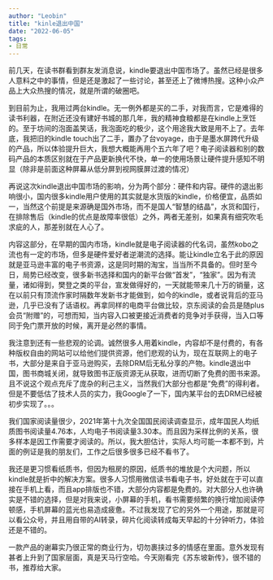 ```yaml
---
author: "Leobin"
title: "kinle退出中国"
date: "2022-06-05"
tags:
- 日常
---
```


前几天，在读书群看到群友发消息说，kindle要退出中国市场了。虽然已经是很多人意料之中的事情，但是还是激起了一些讨论，甚至还上了微博热搜。这种小众产品上大众热搜的情况，就是所谓的破圈吧。
<!--more-->
到目前为止，我用过两台kindle。无一例外都是买的二手，对我而言，它是难得的读书利器，在附近还没有建好书城的那几年，我的精神食粮都是在kindle上烹饪的。至于坊间的泡面盖笑话，我泡面吃的极少，这个用途我大致是用不上了。去年底，我把旧的kindle touch出了二手，置办了台voyage，由于是墨水屏跨代升级的产品，所以体验提升巨大，我想大概能再用个五六年了吧？电子阅读器和别的数码产品的本质区别就在于产品更新换代不快，单一的使用场景让硬件提升感知不明显（除非是前面这种屏幕从低分屏到视网膜屏过渡的情况）

再说这次kindle退出中国市场的影响，分为两个部分：硬件和内容。硬件的退出影响很小，国内很多kindle用户使用的其实就是水货版的kindle，价格便宜，品质如一，当然这个前提是来源确是国外市场，而不是国人“智慧的结晶”，水货和国行，在排除售后（kindle的优点是故障率很低）之外，两者无差别，如果真有细究吹毛求疵的人，那差别就在人心了。

内容这部分，在早期的国内市场，kindle就是电子阅读器的代名词，虽然kobo之流也有一定的市场，但多是硬件爱好者逆潮流的选择。能让kindle立名于此的原因就是亚马逊丰富的电子书资源，这是同时期的淘宝，当当所不具备的。但时至今日，局势已经改变，很多新书选择和国内的新平台做“首发”，“独家”。因为有流量，诸如得到，樊登之类的平台，宣发做得好的，一天就能带来几十万的销量，这在以前只有顶流作家时隔数年发新书才能做到，如今的kindle，或者说背后的亚马逊，几乎已没有了话语权。再拿同样的电商平台做比较，京东阅读的会员是随plus会员“附赠”的，可想而知，当内容入口被更接近消费者的竞争对手获得，当入口等同于免门票开放的时候，离开是必然的事情。

我注意到还有一些悲观的论调。诚然很多人用着kindle，内容却不是付费的，有各种版权自由的网站可以给他们提供资源，他们悲观的认为，现在互联网上的电子书，大部分是来自于亚马逊购买，去除DRM后无私分享的产物。kindle退出中国，图书商城关闭，就导致图书正版资源无从获取，进而切断了免费的图书来源。且不说这个观点充斥了庞杂的利己主义，当然我们大部分也都是“免费”的得利者。但是不要低估了技术人员的实力，我Google了一下，国内某平台的去DRM已经被初步实现了。。。

我们国家阅读量很少，2021年第十九次全国国民阅读调查显示，成年国民人均纸质图书阅读量4.76本，人均电子书阅读量3.30本。而且因为采样比例的关系，很多样本是因工作需要才阅读的。所以，我大胆估计，实际人均可能一本都不到，片面的例证是我的朋友们，工作之后很多很多已经不看书了。

我还是更习惯看纸质书，但因为租房的原因，纸质书的堆放是个大问题，所以kindle就是折中的解决方案。很多人习惯用微信读书看电子书，好处就在于可以直接在手机上看，而且app排版也不错，大部分内容都是免费的。对大部分人也许确实是不错的选择，但是对我来说，小屏幕的手机，看书需要频繁的换行增加阅读停顿感，手机屏幕的蓝光也易造成疲惫。不过我发现了它的另外一个用途，那就是可以看公众号，并且用自带的AI转录，碎片化阅读转成每天早起的十分钟听力，体验还是不错的。

一款产品的谢幕实乃很正常的商业行为，切勿裹挟过多的情感在里面。意外发现有甚者上升到了国家层面，真是天马行空哈。今天刚看完《苏东坡新传》，很不错的书，推荐给大家。
